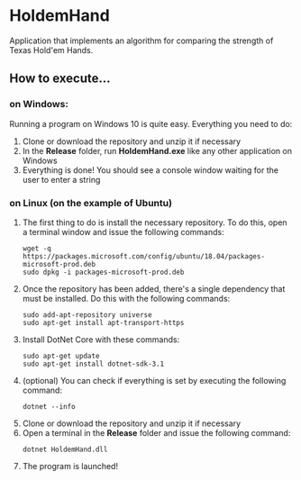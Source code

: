 # HoldemHand
Application that implements an algorithm for comparing the strength of Texas Hold'em Hands. 
## How to execute...
### on Windows:
Running a program on Windows 10 is quite easy. Everything you need to do:
1. Clone or download the repository and unzip it if necessary
2. In the **Release** folder, run **HoldemHand.exe** like any other application on Windows 
3. Everything is done! You should see a console window waiting for the user to enter a string

### on Linux (on the example of Ubuntu)
1. The first thing to do is install the necessary repository. To do this, open a terminal window and issue the following commands: 
    ```
    wget -q https://packages.microsoft.com/config/ubuntu/18.04/packages-microsoft-prod.deb
    sudo dpkg -i packages-microsoft-prod.deb
    ```
2. Once the repository has been added, there's a single dependency that must be installed. Do this with the following commands:
    ```
    sudo add-apt-repository universe
    sudo apt-get install apt-transport-https
    ```
3. Install DotNet Core with these commands:
    ```
    sudo apt-get update
    sudo apt-get install dotnet-sdk-3.1
    ```
4. (optional) You can check if everything is set by executing the following command:
    ```
    dotnet --info
    ```
5. Clone or download the repository and unzip it if necessary
6. Open a terminal in the **Release** folder and issue the following command:
    ```
    dotnet HoldemHand.dll
    ```
7. The program is launched!
